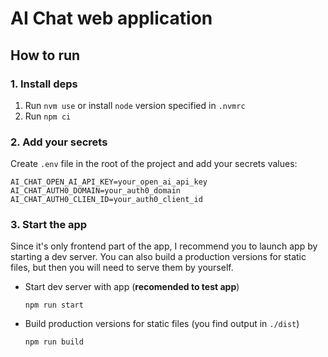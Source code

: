 # AI Chat web application

## How to run

### 1. Install deps

1. Run `nvm use` or install `node` version specified in `.nvmrc`
2. Run `npm ci`

### 2. Add your secrets

Create `.env` file in the root of the project and add your secrets values:
```
AI_CHAT_OPEN_AI_API_KEY=your_open_ai_api_key
AI_CHAT_AUTH0_DOMAIN=your_auth0_domain
AI_CHAT_AUTH0_CLIEN_ID=your_auth0_client_id
```
   
### 3. Start the app

Since it's only frontend part of the app, I recommend you to launch app by starting a dev server. You can also build a production versions for static files, but then you will need to serve them by yourself.

- Start dev server with app (**recomended to test app**)
  ```
  npm run start
  ```

- Build production versions for static files (you find output in `./dist`)
  ```
  npm run build
  ```